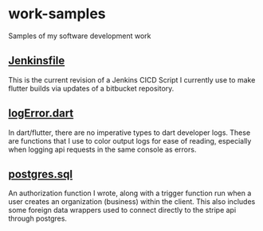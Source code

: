 # work-samples
Samples of my software development work


## [Jenkinsfile](samples/Jenkinsfile) 
This is the current revision of a Jenkins CICD Script I currently use to make flutter builds via updates of a bitbucket repository.

## [logError.dart](samples/logError.dart)
In dart/flutter, there are no imperative types to dart developer logs. These are functions that I use to color output logs for ease of reading, especially when logging api requests in the same console as errors.

## [postgres.sql](samples/postgres.sql)
An authorization function I wrote, along with a trigger function run when a user creates an organization (business) within the client. This also includes some foreign data wrappers used to connect directly to the stripe api through postgres.
